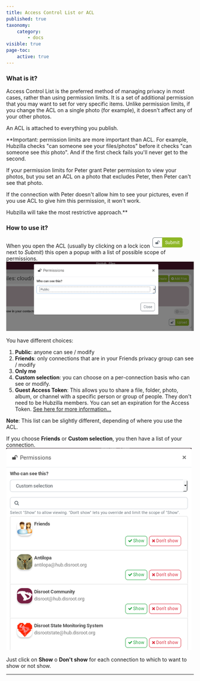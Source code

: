 ```yaml
---
title: Access Control List or ACL
published: true
taxonomy:
    category:
        - docs
visible: true
page-toc:
    active: true
---
```


### What is it?
Access Control List is the preferred method of managing privacy in most cases, rather than using permission limits. It is a set of additional permission that you may want to set for very specific items. Unlike permission limits, if you change the ACL on a single photo (for example), it doesn't affect any of your other photos.

An ACL is attached to everything you publish.

**Important: permission limits are more important than ACL. For example, Hubzilla checks "can someone see your files/photos" before it checks "can someone see *this* photo". And if the first check fails you'll never get to the second.

If your permission limits for Peter grant Peter permission to view your photos, but you set an ACL on a photo that excludes Peter, then Peter can't see that photo.

If the connection with Peter doesn't allow him to see your pictures, even if you use ACL to give him this permission, it won't work.

Hubzilla will take the most restrictive approach.**


### How to use it?
When you open the ACL (usually by clicking on a lock icon ![lock_icon](en/lock_icon.png) next to *Submit*) this open a popup with a list of possible scope of permissions.
![ACL_popup](en/ACL_popup.png)

You have different choices:
1. **Public**: anyone can see / modify
2. **Friends**: only connections that are in your Friends privacy group can see / modify
3. **Only me**
4. **Custom selection**: you can choose on a per-connection basis who can see or modify.
5. **Guest Access Token**: This allows you to share a file, folder, photo, album, or channel with a specific person or group of people. They don't need to be Hubzilla members. You can set an expiration for the Access Token.
[See here for more information...](../guest_access_tokens)

**Note**: This list can be slightly different, depending of where you use the ACL.

If you choose **Friends** or **Custom selection**, you then have a list of your connection.
![ACL_list](en/ACL_list.png)

Just click on **Show** o **Don't show** for each connection to which to want to show or not show.

---
